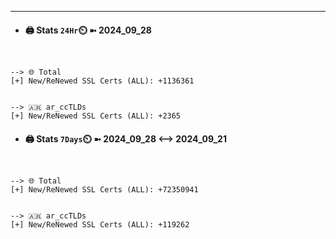 

---
- #### 🖨️ **Stats** `24Hr`⏲️ ➼ 2024_09_28
```console


--> 🌐 Total
[+] New/ReNewed SSL Certs (ALL): +1136361


--> 🇦🇷 ar_ccTLDs
[+] New/ReNewed SSL Certs (ALL): +2365

```

- #### 🖨️ **Stats** `7Days`⏲️ ➼ 2024_09_28 <--> 2024_09_21
```console


--> 🌐 Total
[+] New/ReNewed SSL Certs (ALL): +72350941


--> 🇦🇷 ar_ccTLDs
[+] New/ReNewed SSL Certs (ALL): +119262

```


